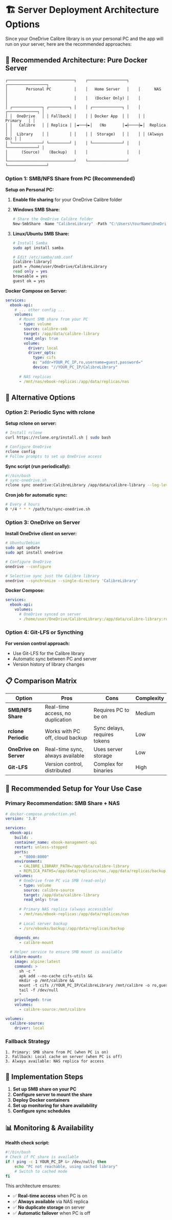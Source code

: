 # 🏗️ Server Deployment Architecture Options

Since your OneDrive Calibre library is on your personal PC and the app will run on your server, here are the recommended approaches:

## 🎯 Recommended Architecture: Pure Docker Server

```
┌─────────────────────────────┐    ┌─────────────────┐    ┌─────────────────┐
│        Personal PC          │    │   Home Server   │    │      NAS        │
│                             │    │   (Docker Only) │    │                 │
│ ┌─────────────┐ ┌─────────┐ │    │ ┌─────────────┐ │    │ ┌─────────────┐ │
│ │  OneDrive   │ │ Fallback│ │    │ │ Docker App  │ │    │ │   Primary   │ │
│ │   Calibre   │ │ Replica │ │◄───┼►│   (No       │◄┼────┼►│  Replica    │ │
│ │  Library    │ │         │ │    │ │  Storage)   │ │    │ │ (Always On) │ │
│ └─────────────┘ └─────────┘ │    │ └─────────────┘ │    │ └─────────────┘ │
│      (Source)    (Backup)   │    │                 │    │                 │
└─────────────────────────────┘    └─────────────────┘    └─────────────────┘
```

### Option 1: SMB/NFS Share from PC (Recommended)

**Setup on Personal PC:**
1. **Enable file sharing** for your OneDrive Calibre folder
2. **Windows SMB Share:**
   ```powershell
   # Share the OneDrive Calibre folder
   New-SmbShare -Name "CalibreLibrary" -Path "C:\Users\YourName\OneDrive\CalibreLibrary" -ReadAccess Everyone
   ```

3. **Linux/Ubuntu SMB Share:**
   ```bash
   # Install Samba
   sudo apt install samba
   
   # Edit /etc/samba/smb.conf
   [calibre-library]
   path = /home/user/OneDrive/CalibreLibrary
   read only = yes
   browsable = yes
   guest ok = yes
   ```

**Docker Compose on Server:**
```yaml
services:
  ebook-api:
    # ... other config ...
    volumes:
      # Mount SMB share from your PC
      - type: volume
        source: calibre-smb
        target: /app/data/calibre-library
        read_only: true
        volume:
          driver: local
          driver_opts:
            type: cifs
            o: "addr=YOUR_PC_IP,ro,username=guest,password="
            device: "//YOUR_PC_IP/CalibreLibrary"
      
      # NAS replicas
      - /mnt/nas/ebook-replicas:/app/data/replicas/nas
```

## 🔄 Alternative Options

### Option 2: Periodic Sync with rclone

**Setup rclone on server:**
```bash
# Install rclone
curl https://rclone.org/install.sh | sudo bash

# Configure OneDrive
rclone config
# Follow prompts to set up OneDrive access
```

**Sync script (run periodically):**
```bash
#!/bin/bash
# sync-onedrive.sh
rclone sync onedrive:CalibreLibrary /app/data/calibre-library --log-level INFO
```

**Cron job for automatic sync:**
```bash
# Every 4 hours
0 */4 * * * /path/to/sync-onedrive.sh
```

### Option 3: OneDrive on Server

**Install OneDrive client on server:**
```bash
# Ubuntu/Debian
sudo apt update
sudo apt install onedrive

# Configure OneDrive
onedrive --configure

# Selective sync just the Calibre library
onedrive --synchronize --single-directory 'CalibreLibrary'
```

**Docker Compose:**
```yaml
services:
  ebook-api:
    volumes:
      # OneDrive synced on server
      - /home/user/OneDrive/CalibreLibrary:/app/data/calibre-library:ro
```

### Option 4: Git-LFS or Syncthing

**For version control approach:**
- Use Git-LFS for the Calibre library
- Automatic sync between PC and server
- Version history of library changes

## 📋 Comparison Matrix

| Option | Pros | Cons | Complexity |
|--------|------|------|------------|
| **SMB/NFS Share** | Real-time access, no duplication | Requires PC to be on | Medium |
| **rclone Periodic** | Works with PC off, cloud backup | Sync delays, requires tokens | Low |
| **OneDrive on Server** | Real-time sync, always available | Uses server storage | Low |
| **Git-LFS** | Version control, distributed | Complex for binaries | High |

## 🎯 Recommended Setup for Your Use Case

### Primary Recommendation: SMB Share + NAS
```yaml
# docker-compose.production.yml
version: '3.8'

services:
  ebook-api:
    build: .
    container_name: ebook-management-api
    restart: unless-stopped
    ports:
      - "8000:8000"
    environment:
      - CALIBRE_LIBRARY_PATH=/app/data/calibre-library
      - REPLICA_PATHS=/app/data/replicas/nas,/app/data/replicas/backup
    volumes:
      # OneDrive from PC via SMB (read-only)
      - type: volume
        source: calibre-source
        target: /app/data/calibre-library
        read_only: true
      
      # Primary NAS replica (always accessible)
      - /mnt/nas/ebook-replicas:/app/data/replicas/nas
      
      # Local server backup
      - /srv/ebooks/backup:/app/data/replicas/backup
      
    depends_on:
      - calibre-mount

  # Helper service to ensure SMB mount is available
  calibre-mount:
    image: alpine:latest
    command: >
      sh -c "
      apk add --no-cache cifs-utils &&
      mkdir -p /mnt/calibre &&
      mount -t cifs //YOUR_PC_IP/CalibreLibrary /mnt/calibre -o ro,guest &&
      tail -f /dev/null
      "
    privileged: true
    volumes:
      - calibre-source:/mnt/calibre

volumes:
  calibre-source:
    driver: local
```

### Fallback Strategy
```
1. Primary: SMB share from PC (when PC is on)
2. Fallback: Local cache on server (when PC is off)
3. Always available: NAS replica for access
```

## 🔧 Implementation Steps

1. **Set up SMB share on your PC**
2. **Configure server to mount the share**
3. **Deploy Docker containers**
4. **Set up monitoring for share availability**
5. **Configure sync schedules**

## 📊 Monitoring & Availability

**Health check script:**
```bash
#!/bin/bash
# Check if PC share is available
if ! ping -c 1 YOUR_PC_IP &> /dev/null; then
    echo "PC not reachable, using cached library"
    # Switch to cached mode
fi
```

This architecture ensures:
- ✅ **Real-time access** when PC is on
- ✅ **Always available** via NAS replica
- ✅ **No duplicate storage** on server
- ✅ **Automatic failover** when PC is off